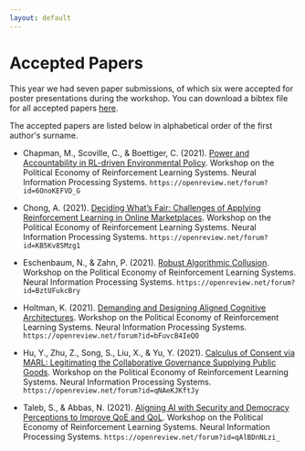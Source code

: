 ```yaml
---
layout: default
---
```


# Accepted Papers

This year we had seven paper submissions, of which six were accepted for poster presentations during the workshop.
You can download a bibtex file for all accepted papers [here](\assets\bib\perls-2021-accepted.bib).

The accepted papers are listed below in alphabetical order of the first author's surname.

<!-- Bibliography generated using Zotero from .bib file in AMA format -->

 * Chapman, M., Scoville, C., & Boettiger, C. (2021). [Power and Accountability in RL-driven Environmental Policy](https://openreview.net/forum?id=6OnoKEFVD_G). Workshop on the Political Economy of Reinforcement Learning Systems. Neural Information Processing Systems. `https://openreview.net/forum?id=6OnoKEFVD_G`

 * Chong, A. (2021). [Deciding What’s Fair: Challenges of Applying Reinforcement Learning in Online Marketplaces](https://openreview.net/forum?id=KB5Kv85Mzg1). Workshop on the Political Economy of Reinforcement Learning Systems. Neural Information Processing Systems. `https://openreview.net/forum?id=KB5Kv85Mzg1`

 * Eschenbaum, N., & Zahn, P. (2021). [Robust Algorithmic Collusion](https://openreview.net/forum?id=BztUFukcBry). Workshop on the Political Economy of Reinforcement Learning Systems. Neural Information Processing Systems. `https://openreview.net/forum?id=BztUFukcBry`

 * Holtman, K. (2021). [Demanding and Designing Aligned Cognitive Architectures](https://openreview.net/forum?id=bFuvcB4IeQO). Workshop on the Political Economy of Reinforcement Learning Systems. Neural Information Processing Systems. `https://openreview.net/forum?id=bFuvcB4IeQO`

 * Hu, Y., Zhu, Z., Song, S., Liu, X., & Yu, Y. (2021). [Calculus of Consent via MARL: Legitimating the Collaborative Governance Supplying Public Goods](https://openreview.net/forum?id=qNAeKJKftJy). Workshop on the Political Economy of Reinforcement Learning Systems. Neural Information Processing Systems. `https://openreview.net/forum?id=qNAeKJKftJy`

 * Taleb, S., & Abbas, N. (2021). [Aligning AI with Security and Democracy Perceptions to Improve QoE and QoL](https://openreview.net/forum?id=qAlBDnNLzi_). Workshop on the Political Economy of Reinforcement Learning Systems. Neural Information Processing Systems. `https://openreview.net/forum?id=qAlBDnNLzi_`
